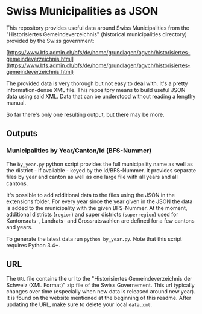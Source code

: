 Swiss Municipalities as JSON
============================

This repository provides useful data around Swiss Municipalities from the
"Historisiertes Gemeindeverzeichnis" (historical municipalities directory)
provided by the Swiss government:

[https://www.bfs.admin.ch/bfs/de/home/grundlagen/agvch/historisiertes-gemeindeverzeichnis.html](https://www.bfs.admin.ch/bfs/de/home/grundlagen/agvch/historisiertes-gemeindeverzeichnis.html)

The provided data is very thorough but not easy to deal with. It's a pretty
information-dense XML file. This repository means to build useful JSON data
using said XML. Data that can be understood without reading a lengthy manual.

So far there's only one resulting output, but there may be more.

## Outputs

### Municipalities by Year/Canton/Id (BFS-Nummer)

The `by_year.py` python script provides the full municipality name as well as
the district - if available - keyed by the id/BFS-Nummer. It provides separate
files by year and canton as well as one large file with all years and all
cantons.

It's possible to add additional data to the files using the JSON in the
extensions folder. For every year since the year given in the JSON the data
is added to the municipality with the given BFS-Nummer. At the moment,
additional districts (`region`) and super districts (`superregion`) used for
Kantonsrats-, Landrats- and Grossratswahlen are defined for a few cantons and
years.

To generate the latest data run `python by_year.py`. Note that this script
requires Python 3.4+.

## URL

The `URL` file contains the url to the "Historisiertes Gemeindeverzeichnis
der Schweiz (XML Format)" zip file of the Swiss Governement. This url typically
changes over time (especially when new data is released around new year). It is
found on the website mentioned at the beginning of this readme. After updating
the URL, make sure to delete your local `data.xml`.
